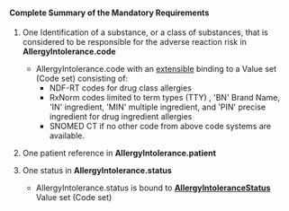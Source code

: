 #### Complete Summary of the Mandatory Requirements 

1.  One Identification of a substance, or a class of substances, that is considered to be responsible for the adverse reaction risk in **AllergyIntolerance.code**
    -   AllergyIntolerance.code with an [ extensible] binding to a Value set (Code set) consisting of:
        -   NDF-RT codes for drug class allergies
        -   RxNorm codes limited to term types (TTY) , 'BN' Brand Name, 'IN' ingredient, 'MIN' multiple ingredient, and 'PIN' precise ingredient for drug ingredient allergies
        -   SNOMED CT if no other code from above code systems are available.

2.  One patient reference in **AllergyIntolerance.patient**
3.  One status in **AllergyIntolerance.status**
    -   AllergyIntolerance.status is bound to **[AllergyIntoleranceStatus]** Value set (Code set)

  [ extensible]: Implementation_Guide#Extensible_binding_for_CodeableConcept_Datatype "wikilink"
  [AllergyIntoleranceStatus]: http://hl7.org/fhir/DSTU2/valueset-allergy-intolerance-status.html